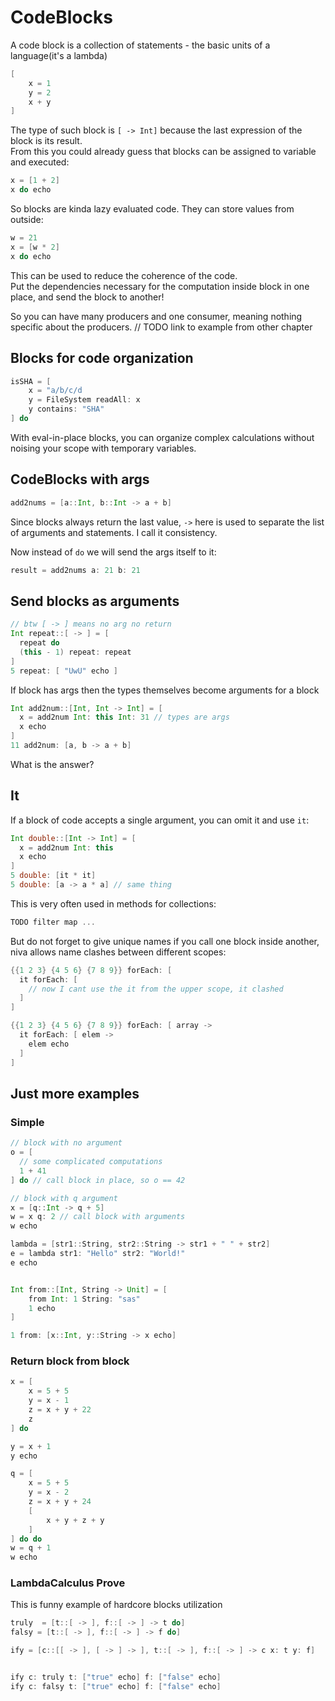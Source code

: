 # CodeBlocks
A code block is a collection of statements - the basic 
units of a language(it's a lambda)

```Scala
[
    x = 1
    y = 2
    x + y
]
```

The type of such block is `[ -> Int]` because the last expression of the block is its result.  
From this you could already guess that blocks can be assigned to variable and executed:
```Scala
x = [1 + 2]
x do echo
```

So blocks are kinda lazy evaluated code. 
They can store values from outside:
```Scala
w = 21
x = [w * 2]
x do echo
```

This can be used to reduce the coherence of the code.  
Put the dependencies necessary for the computation inside block in one place, 
and send the block to another!  

So you can have many producers and one consumer, meaning nothing specific about the producers.
// TODO link to example from other chapter

## Blocks for code organization 

```Scala
isSHA = [
    x = "a/b/c/d
    y = FileSystem readAll: x
    y contains: "SHA"
] do
```

With eval-in-place blocks, you can organize complex calculations 
without noising your scope with temporary variables.

## CodeBlocks with args

```Scala
add2nums = [a::Int, b::Int -> a + b]
```
Since blocks always return the last value, `->` here is used to separate the list of arguments and statements. 
I call it consistency.  

Now instead of `do` we will send the args itself to it:
```Scala
result = add2nums a: 21 b: 21
```

## Send blocks as arguments

```Scala
// btw [ -> ] means no arg no return
Int repeat::[ -> ] = [
  repeat do
  (this - 1) repeat: repeat 
]
5 repeat: [ "UwU" echo ]
```

If block has args then the types themselves become arguments for a block

```Scala
Int add2num::[Int, Int -> Int] = [
  x = add2num Int: this Int: 31 // types are args
  x echo
]
11 add2num: [a, b -> a + b]
```
What is the answer?

## It
If a block of code accepts a single argument, you can omit it and use `it`:
```Scala
Int double::[Int -> Int] = [
  x = add2num Int: this
  x echo
]
5 double: [it * it]
5 double: [a -> a * a] // same thing
```

This is very often used in methods for collections:
```Scala
TODO filter map ...
```

But do not forget to give unique names if you call 
one block inside another, niva allows name clashes between different scopes:

```Scala
{{1 2 3} {4 5 6} {7 8 9}} forEach: [
  it forEach: [
    // now I cant use the it from the upper scope, it clashed
  ]
]

{{1 2 3} {4 5 6} {7 8 9}} forEach: [ array ->
  it forEach: [ elem ->
    elem echo
  ]
]
```


## Just more examples 
### Simple 
```Scala
// block with no argument
o = [
  // some complicated computations
  1 + 41
] do // call block in place, so o == 42

// block with q argument
x = [q::Int -> q + 5]
w = x q: 2 // call block with arguments
w echo

lambda = [str1::String, str2::String -> str1 + " " + str2]
e = lambda str1: "Hello" str2: "World!"
e echo


Int from::[Int, String -> Unit] = [
    from Int: 1 String: "sas"
    1 echo
]

1 from: [x::Int, y::String -> x echo]
```

### Return block from block
```Scala
x = [
    x = 5 + 5
    y = x - 1
    z = x + y + 22
    z
] do

y = x + 1
y echo

q = [
    x = 5 + 5
    y = x - 2
    z = x + y + 24
    [
        x + y + z + y
    ]
] do do
w = q + 1
w echo


```

### LambdaCalculus Prove
This is funny example of hardcore blocks utilization
```Scala
truly  = [t::[ -> ], f::[ -> ] -> t do]
falsy = [t::[ -> ], f::[ -> ] -> f do]

ify = [c::[[ -> ], [ -> ] -> ], t::[ -> ], f::[ -> ] -> c x: t y: f]


ify c: truly t: ["true" echo] f: ["false" echo]
ify c: falsy t: ["true" echo] f: ["false" echo]

```

